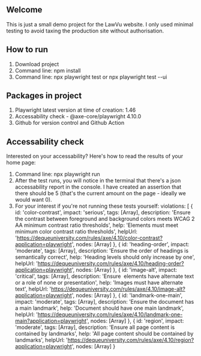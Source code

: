 ## Welcome
This is just a small demo project for the LawVu website. I only used minimal testing to avoid taxing the production site without authorisation.

## How to run
1. Download project
2. Command line: npm install
3. Command line: npx playwright test or npx playwright test --ui

## Packages in project
1. Playwright latest version at time of creation: 1.46
2. Accessability check - @axe-core/playwright 4.10.0
3. Github for version control and Github Action

## Accessability check
Interested on your accessability? Here's how to read the results of your home page:
1. Command line: npx playwright run
2. After the test runs, you will notice in the terminal that there's a json accessability report in the console. I have created an assertion that there should be 5 (that's the current amount on the page - ideally we would want 0).
3.  For your interest if you're not running these tests yourself:
    violations: [
    {
      id: 'color-contrast',
      impact: 'serious',
      tags: [Array],
      description: 'Ensure the contrast between foreground and background colors meets WCAG 2 AA minimum contrast ratio thresholds',
      help: 'Elements must meet minimum color contrast ratio thresholds',
      helpUrl: 'https://dequeuniversity.com/rules/axe/4.10/color-contrast?application=playwright',
      nodes: [Array]
    },
    {
      id: 'heading-order',
      impact: 'moderate',
      tags: [Array],
      description: 'Ensure the order of headings is semantically correct',
      help: 'Heading levels should only increase by one',
      helpUrl: 'https://dequeuniversity.com/rules/axe/4.10/heading-order?application=playwright',
      nodes: [Array]
    },
    {
      id: 'image-alt',
      impact: 'critical',
      tags: [Array],
      description: 'Ensure <img> elements have alternate text or a role of none or presentation',
      help: 'Images must have alternate text',
      helpUrl: 'https://dequeuniversity.com/rules/axe/4.10/image-alt?application=playwright',
      nodes: [Array]
    },
    {
      id: 'landmark-one-main',
      impact: 'moderate',
      tags: [Array],
      description: 'Ensure the document has a main landmark',
      help: 'Document should have one main landmark',
      helpUrl: 'https://dequeuniversity.com/rules/axe/4.10/landmark-one-main?application=playwright',
      nodes: [Array]
    },
    {
      id: 'region',
      impact: 'moderate',
      tags: [Array],
      description: 'Ensure all page content is contained by landmarks',
      help: 'All page content should be contained by landmarks',
      helpUrl: 'https://dequeuniversity.com/rules/axe/4.10/region?application=playwright',
      nodes: [Array]
    }
